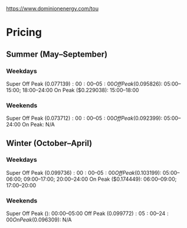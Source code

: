 https://www.dominionenergy.com/tou

# Pricing

## Summer (May–September)

### Weekdays
Super Off Peak ($0.077139): 00:00–05:00
Off Peak ($0.095826): 05:00–15:00; 18:00–24:00
On Peak ($0.229038): 15:00–18:00

### Weekends

Super Off Peak ($0.073712): 00:00–05:00
Off Peak ($0.092399): 05:00–24:00
On Peak: N/A

## Winter (October–April)

### Weekdays
Super Off Peak ($0.099736): 00:00–05:00
Off Peak ($0.103199): 05:00–06:00; 09:00–17:00; 20:00–24:00
On Peak ($0.174449): 06:00–09:00; 17:00–20:00

### Weekends

Super Off Peak (): 00:00–05:00
Off Peak ($0.099772): 05:00–24:00
On Peak ($0.096309): N/A
